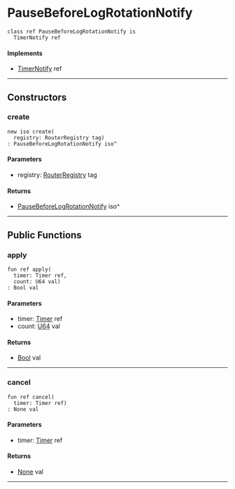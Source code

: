 # PauseBeforeLogRotationNotify

```pony
class ref PauseBeforeLogRotationNotify is
  TimerNotify ref
```

#### Implements

* [TimerNotify](time-TimerNotify) ref

---

## Constructors

### create

```pony
new iso create(
  registry: RouterRegistry tag)
: PauseBeforeLogRotationNotify iso^
```
#### Parameters

*   registry: [RouterRegistry](wallaroo-ent-router_registry-RouterRegistry) tag

#### Returns

* [PauseBeforeLogRotationNotify](wallaroo-ent-router_registry-PauseBeforeLogRotationNotify) iso^

---

## Public Functions

### apply

```pony
fun ref apply(
  timer: Timer ref,
  count: U64 val)
: Bool val
```
#### Parameters

*   timer: [Timer](time-Timer) ref
*   count: [U64](builtin-U64) val

#### Returns

* [Bool](builtin-Bool) val

---

### cancel

```pony
fun ref cancel(
  timer: Timer ref)
: None val
```
#### Parameters

*   timer: [Timer](time-Timer) ref

#### Returns

* [None](builtin-None) val

---

